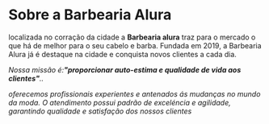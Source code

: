 <h1>Sobre a Barbearia Alura</h1>
<p></p>localizada no corração da cidade a <strong>Barbearia alura</strong> traz para o mercado o que há de melhor para o seu cabelo e barba. Fundada em 2019, a Barbearia Alura já é destaque na cidade e conquista novos clientes a cada dia.</p>
<p><em>Nossa missão é:<strong>"proporcionar auto-estima e qualidade de vida aos clientes"</strong>.<em>.</p>
<p></p>oferecemos profissionais experientes e antenados ás mudanças no mundo da moda. O atendimento possui padrão de exceléncia e agilidade, garantindo qualidade e satisfação dos nossos clientes</p>
